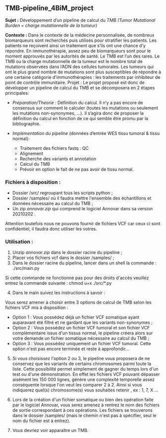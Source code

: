 ## TMB-pipeline_4BiM_project


**Sujet :** Développement d’un pipeline de calcul du *TMB (Tumor Mutational Burden = charge mutationnelle de la tumeur)*

**Contexte :** Dans le contexte de la médecine personnalisée, de nombreux biomarqueurs sont recherchés puis utilisés pour
stratifier les patients. Les patients ne reçoivent ainsi un traitement que s’ils ont une chance d’y répondre.
En immunothérapie, assez peu de biomarqueurs sont pour le moment approuvés par les autorités de santé. Le TMB est
l’un des rares. Le TMB ou la charge mutationnelle de la tumeur est le nombre total de mutations observées dans l’ADN
des cellules tumorales. Les tumeurs qui ont le plus grand nombre de mutations sont plus susceptibles de répondre à une
certaine catégorie d’immunothérapies : les traitements par inhibiteur de point de contrôle immunitaire.
Projet :
Le projet proposé est donc de développer un pipeline de calcul du TMB et se décomposera en 2 étapes principales:

- *Préparation/Théorie :* Définition du calcul. Il n’y a pas encore de consensus sur comment le calculer (toutes les
mutations ou seulement les mutations non-synonymes, …). Il s’agira donc de proposer la définition du calcul en
fonction de ce qui semble être promu par la bibliographie.


- *Implémentation du pipeline* (données d’entrée WES tissu tumoral & tissu normal):

  + Traitement des fichiers fastq : QC
  + Alignement
  + Recherche des variants et annotation
  + Calcul du TMB
  + Prévoir en option le fait de ne pas avoir de tissu normal.
  
  
### Fichiers à disposition :

- Dossier /src/ regroupant tous les scripts python ;
- Dossier /samples/ où il faudra mettre l'ensemble des échantillons et données nécessaire au calcul du TMB ;
- Un zip *annovar.zip* qui comprend le logiciel Annovar dans sa version 20210202 .

Attention toutefois nous ne pouvons fournir de fichiers VCF car ceux ci sont confidentiel, il faudra donc utiliser les votres. 

### Utilisation :

1) Unzip *annovar.zip* dans le dossier racine du pipeline ;
2) Placer vos fichiers vcf dans le dossier /samples/ ;
3) Dans le dossier racine du pipeline, lancer dans un shell la commande : ./src/main.py

Si cette commande ne fonctionne pas pour des droits d'accès veuillez entrez la commande suivante :
chmod u+x ./src/*.py

4) Dans le main suivez les instructions à savoir :

Vous serez amener à choisir entre 3 options de calcul de TMB selon les fichiers VCF mis à disposition :

- Option 1 : Vous possédez déjà un fichier VCF somatique ayant auparavant  été filtré et ne gardant que les variants non-synonymes ;
- Option 2 : Vous  possédez un fichier VCF tumoral et son fichier VCF complémentaire issus d'un tissus normal, le pipeline créera alors sur votre demande un fichier somatique nécessaire au calcul du TMB ;
- Option 3 : Vous possédez uniquement un fichier VCF tumoral. Cette option n'est pas encore terminée et reste à approfondir...

5) Si vous choisissez l'option 2 ou 3, le pipeline vous proposera de ne conservez que les variants de certains chromosomes parmi toute la liste. Cette possibilité permet simplement de gagner du temps lors d'un test ou d'une démonstration. En effet les fichiers VCF pouvant dépasser aisément les 150 000 lignes, génère une complexité temporelle assez conséquente lorsque l'on veut les comparer 2 à 2. Ainsi si vous indiquerez quel(s) chromosome(s) vous souhaites retenir , ex : 1, 7,  X ...

6) Lors de la création d'un fichier somatique ou bien des opération faite par le logiciel Annovar, vous serez amenez à rentrez le nom des fichiers de sortie correspondant à ces opérations. Les fichiers se trouverons dans le dossier /samples/ (mais le chemin n'est pas à spécifier, seul le nom du fichier est à entrez).

7) Vous devriez voir apparaître un TMB.